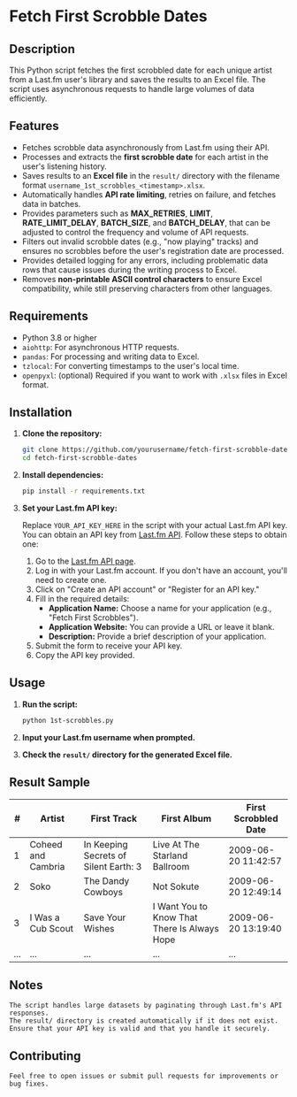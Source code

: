 # Fetch First Scrobble Dates

## Description

This Python script fetches the first scrobbled date for each unique artist from a Last.fm user's library and saves the results to an Excel file. The script uses asynchronous requests to handle large volumes of data efficiently.

## Features

- Fetches scrobble data asynchronously from Last.fm using their API.
- Processes and extracts the **first scrobble date** for each artist in the user's listening history.
- Saves results to an **Excel file** in the `result/` directory with the filename format `username_1st_scrobbles_<timestamp>.xlsx`.
- Automatically handles **API rate limiting**, retries on failure, and fetches data in batches.
- Provides parameters such as **MAX_RETRIES**, **LIMIT**, **RATE_LIMIT_DELAY**, **BATCH_SIZE**, and **BATCH_DELAY**, that can be adjusted to control the frequency and volume of API requests.
- Filters out invalid scrobble dates (e.g., "now playing" tracks) and ensures no scrobbles before the user's registration date are processed.
- Provides detailed logging for any errors, including problematic data rows that cause issues during the writing process to Excel.
- Removes **non-printable ASCII control characters** to ensure Excel compatibility, while still preserving characters from other languages.

## Requirements

- Python 3.8 or higher
- `aiohttp`: For asynchronous HTTP requests.
- `pandas`: For processing and writing data to Excel.
- `tzlocal`: For converting timestamps to the user's local time.
- `openpyxl`: (optional) Required if you want to work with `.xlsx` files in Excel format.

## Installation

1. **Clone the repository:**

    ```sh
    git clone https://github.com/yourusername/fetch-first-scrobble-dates.git
    cd fetch-first-scrobble-dates
    ```

2. **Install dependencies:**

    ```sh
    pip install -r requirements.txt
    ```

3. **Set your Last.fm API key:**
   
   Replace `YOUR_API_KEY_HERE` in the script with your actual Last.fm API key. You can obtain an API key from [Last.fm API](https://www.last.fm/api). Follow these steps to obtain one:

    1. Go to the [Last.fm API page](https://www.last.fm/api).
    2. Log in with your Last.fm account. If you don't have an account, you'll need to create one.
    3. Click on "Create an API account" or "Register for an API key."
    4. Fill in the required details:
        - **Application Name:** Choose a name for your application (e.g., "Fetch First Scrobbles").
        - **Application Website:** You can provide a URL or leave it blank.
        - **Description:** Provide a brief description of your application.
    5. Submit the form to receive your API key.
    6. Copy the API key provided.

## Usage

1. **Run the script:**

    ```sh
    python 1st-scrobbles.py
    ```

2. **Input your Last.fm username when prompted.**

3. **Check the `result/` directory for the generated Excel file.**

## Result Sample

| #  | Artist               | First Track                             | First Album                               | First Scrobbled Date   |
|----|----------------------|-----------------------------------------|-------------------------------------------|------------------------|
| 1  | Coheed and Cambria    | In Keeping Secrets of Silent Earth: 3   | Live At The Starland Ballroom             | 2009-06-20 11:42:57    |
| 2  | Soko                 | The Dandy Cowboys                       | Not Sokute                                | 2009-06-20 12:49:14    |
| 3  | I Was a Cub Scout     | Save Your Wishes                        | I Want You to Know That There Is Always Hope | 2009-06-20 13:19:40    |
| ...| ...                  | ...                                     | ...                                       | ...                    |

## Notes

    The script handles large datasets by paginating through Last.fm's API responses.
    The result/ directory is created automatically if it does not exist.
    Ensure that your API key is valid and that you handle it securely.

## Contributing

	Feel free to open issues or submit pull requests for improvements or bug fixes.
